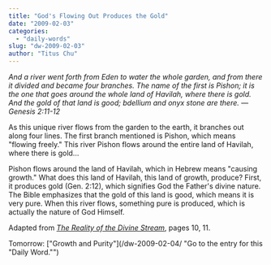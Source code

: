 ```yaml
---
title: "God's Flowing Out Produces the Gold"
date: "2009-02-03"
categories: 
  - "daily-words"
slug: "dw-2009-02-03"
author: "Titus Chu"
---
```


_And a river went forth from Eden to water the whole garden, and from there it divided and became four branches. The name of the first is Pishon; it is the one that goes around the whole land of Havilah, where there is gold. And the gold of that land is good; bdellium and onyx stone are there. — Genesis 2:11-12_

As this unique river flows from the garden to the earth, it branches out along four lines. The first branch mentioned is Pishon, which means "flowing freely." This river Pishon flows around the entire land of Havilah, where there is gold...

Pishon flows around the land of Havilah, which in Hebrew means "causing growth." What does this land of Havilah, this land of growth, produce? First, it produces gold (Gen. 2:12), which signifies God the Father's divine nature. The Bible emphasizes that the gold of this land is good, which means it is very pure. When this river flows, something pure is produced, which is actually the nature of God Himself.

Adapted from _[The Reality of the Divine Stream](/book-reality-of-the-divine-stream/ "Go to the entry for this book")_, pages 10, 11.

Tomorrow: ["Growth and Purity"](/dw-2009-02-04/ "Go to the entry for this "Daily Word."")
